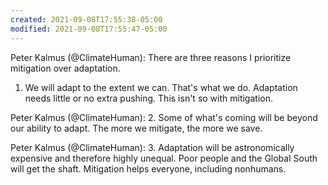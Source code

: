 ```yaml
---
created: 2021-09-08T17:55:38-05:00
modified: 2021-09-08T17:55:47-05:00
---
```


Peter Kalmus (@ClimateHuman): There are three reasons I prioritize mitigation over adaptation. 

1. We will adapt to the extent we can. That's what we do. Adaptation needs little or no extra pushing. This isn't so with mitigation.

Peter Kalmus (@ClimateHuman): 2. Some of what's coming will be beyond our ability to adapt. The more we mitigate, the more we save.

Peter Kalmus (@ClimateHuman): 3. Adaptation will be astronomically expensive and therefore highly unequal. Poor people and the Global South will get the shaft. Mitigation helps everyone, including nonhumans.

